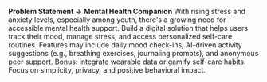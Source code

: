 **Problem Statement →** **Mental Health Companion**
With rising stress and anxiety levels, especially among youth, there's a growing need for accessible mental health support. Build a digital solution that helps users track their mood, manage stress, and access personalized self-care routines. Features may include daily mood check-ins, AI-driven activity suggestions (e.g., breathing exercises, journaling prompts), and anonymous peer support. Bonus: integrate wearable data or gamify self-care habits. Focus on simplicity, privacy, and positive behavioral impact.
